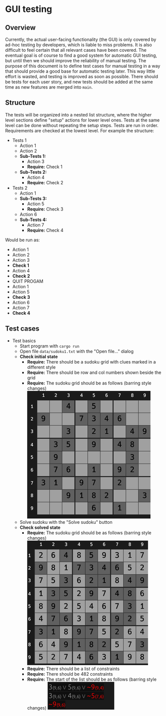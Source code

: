 # GUI testing

## Overview

Currently, the actual user-facing functionality (the GUI) is only covered by ad-hoc testing by developers, which is liable to miss problems.
It is also difficult to feel certain that all relevant cases have been covered.
The eventual goal is of course to find a good system for automatic GUI testing, but until then we should improve the reliability of manual testing.
The purpose of this document is to define test cases for manual testing in a way that should provide a good base for automatic testing later.
This way little effort is wasted, and testing is improved as soon as possible.
There should be tests for each user story, and new tests should be added at the same time as new features are merged into `main`.

## Structure

The tests will be organized into a nested list structure, where the higher level sections define "setup" actions for lower level ones.
Tests at the same level can be done without repeating the setup steps.
Tests are run in order.
Requirements are checked at the lowest level. For example the structure:


- Tests 1
    - Action 1
    - Action 2
    - **Sub-Tests 1:**
        - Action 3
        - **Require:** Check 1
    - **Sub-Tests 2:**
        - Action 4
        - **Require:** Check 2
- Tests 2
    - Action 1
    - **Sub-Tests 3:**
        - Action 5
        - **Require:** Check 3
    - Action 6
    - **Sub-Tests 4:**
        - Action 7
        - **Require:** Check 4

Would be run as:
- Action 1
- Action 2
- Action 3
- **Check 1**
- Action 4
- **Check 2**
- QUIT PROGAM
- Action 1
- Action 5
- **Check 3**
- Action 6
- Action 7
- **Check 4**

## Test cases

- Test basics
    - Start program with `cargo run`
    - Open file `data/sudoku1.txt` with the "Open file..." dialog
    - **Check initial state**
        - **Require:** There should be a sudoku grid with clues marked in a different style
        - **Require:** There should be row and col numbers shown beside the grid
        - **Require:** The sudoku grid should be as follows (barring style changes)
        ![Screenshot of initial state](initial.png "Initial sudoku state")
    - Solve sudoku with the "Solve sudoku" button
    - **Check solved state**
        - **Require:** The sudoku grid should be as follows (barring style changes)
        ![Screenshot of solved state](solved.png "Solved sudoku state")
        - **Require:** There should be a list of constraints
        - **Require:** There should be 482 constraints
        - **Require:** The start of the list should be as follows (barring style changes)
        ![Screenshot of start of list](list_start.png "First three constraints")
